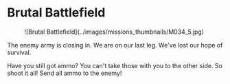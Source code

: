 # Brutal Battlefield

<figure markdown>
![Brutal Battlefield](../images/missions_thumbnails/M034_5.jpg)
</figure>

The enemy army is closing in.
We are on our last leg.
We've lost our hope of survival.

Have you still got ammo?
You can't take those with you to the other side.
So shoot it all! Send all ammo to the enemy!
